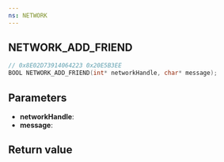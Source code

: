 ```yaml
---
ns: NETWORK
---
```

## NETWORK_ADD_FRIEND

```c
// 0x8E02D73914064223 0x20E5B3EE
BOOL NETWORK_ADD_FRIEND(int* networkHandle, char* message);
```


## Parameters
* **networkHandle**: 
* **message**: 

## Return value
